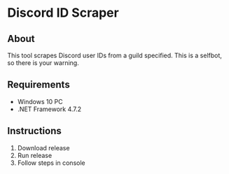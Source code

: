 # Discord ID Scraper

## About
This tool scrapes Discord user IDs from a guild specified. This is a selfbot, so there is your warning.

## Requirements
* Windows 10 PC
* .NET Framework 4.7.2

## Instructions
1. Download release
2. Run release
3. Follow steps in console
